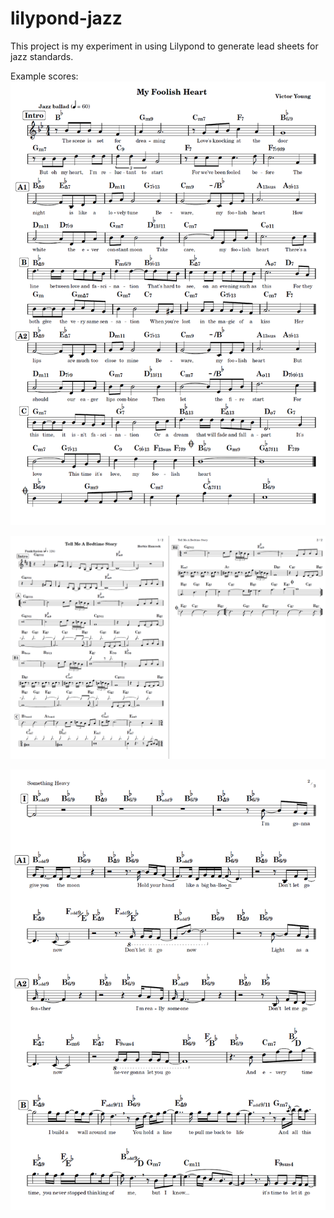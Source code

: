 # lilypond-jazz
This project is my experiment in using Lilypond to generate lead sheets for jazz standards.

Example scores:
![Example output score of the standard 'My Foolish Heart'](<My Foolish Heart.png>)

![Example output score of 'Tell Me A Bedtime Story' by Herbie Hancock](<Tell Me A Bedtime Story.png>)

![Page 2 of score from 'Something Heavy' by Jacob Collier](<Something Heavy.png>)
